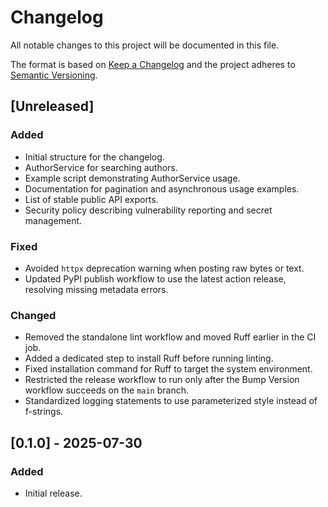 # Changelog

All notable changes to this project will be documented in this file.

The format is based on [Keep a Changelog](https://keepachangelog.com/en/1.0.0/) and the project adheres to [Semantic Versioning](https://semver.org/).

## [Unreleased]
### Added
- Initial structure for the changelog.
- AuthorService for searching authors.
- Example script demonstrating AuthorService usage.
- Documentation for pagination and asynchronous usage examples.
- List of stable public API exports.
- Security policy describing vulnerability reporting and secret management.
### Fixed
- Avoided ``httpx`` deprecation warning when posting raw bytes or text.
- Updated PyPI publish workflow to use the latest action release, resolving missing metadata errors.

### Changed
- Removed the standalone lint workflow and moved Ruff earlier in the CI job.
- Added a dedicated step to install Ruff before running linting.
- Fixed installation command for Ruff to target the system environment.
- Restricted the release workflow to run only after the Bump Version workflow succeeds on the `main` branch.
- Standardized logging statements to use parameterized style instead of f-strings.

## [0.1.0] - 2025-07-30
### Added
- Initial release.
